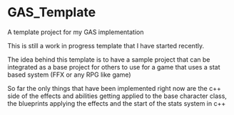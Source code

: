 # GAS_Template
A template project for my GAS implementation

This is still a work in progress template that I have started recently. 

The idea behind this template is to have a sample project that can be integrated as a base project for others to use for a game that uses a stat based system (FFX or any RPG like game)

So far the only things that have been implemented right now are the c++ side of the effects and abilities getting applied to the base character class, the blueprints applying the effects and the start of the stats system in c++
